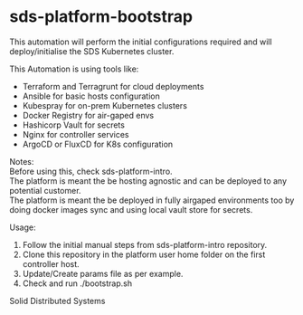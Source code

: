 # sds-platform-bootstrap
This automation will perform the initial configurations required and will deploy/initialise the SDS Kubernetes cluster.   

This Automation is using tools like:   
- Terraform and Terragrunt for cloud deployments   
- Ansible for basic hosts configuration   
- Kubespray for on-prem Kubernetes clusters   
- Docker Registry for air-gaped envs   
- Hashicorp Vault for secrets   
- Nginx for controller services   
- ArgoCD or FluxCD for K8s configuration   

Notes:   
Before using this, check sds-platform-intro.   
The platform is meant the be hosting agnostic and can be deployed to any potential customer.   
The platform is meant the be deployed in fully airgaped environments too by doing docker images sync and using local vault store for secrets.   

Usage:   
1. Follow the initial manual steps from sds-platform-intro repository.   
2. Clone this repository in the platform user home folder on the first controller host.   
3. Update/Create params file as per example.   
4. Check and run ./bootstrap.sh   


Solid Distributed Systems